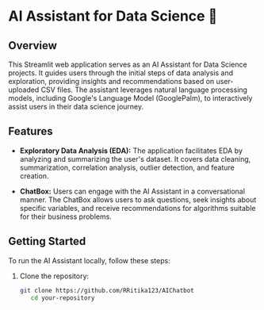 # AI Assistant for Data Science 🤖

## Overview

This Streamlit web application serves as an AI Assistant for Data Science projects. It guides users through the initial steps of data analysis and exploration, providing insights and recommendations based on user-uploaded CSV files. The assistant leverages natural language processing models, including Google's Language Model (GooglePalm), to interactively assist users in their data science journey.

## Features

- **Exploratory Data Analysis (EDA):** The application facilitates EDA by analyzing and summarizing the user's dataset. It covers data cleaning, summarization, correlation analysis, outlier detection, and feature creation.

- **ChatBox:** Users can engage with the AI Assistant in a conversational manner. The ChatBox allows users to ask questions, seek insights about specific variables, and receive recommendations for algorithms suitable for their business problems.

## Getting Started

To run the AI Assistant locally, follow these steps:

1. Clone the repository:

   ```bash
   git clone https://github.com/RRitika123/AIChatbot 
      cd your-repository


